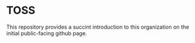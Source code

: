 # TOSS

This repository provides a succint introduction to this organization on the initial public-facing github page.
